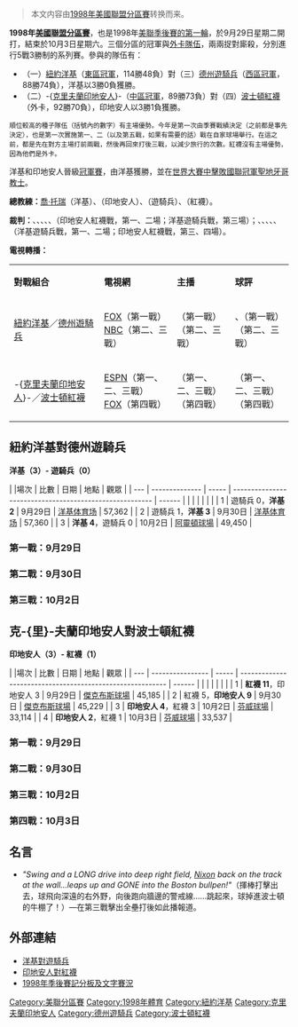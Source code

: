 > 本文内容由[1998年美國聯盟分區賽](https://zh.wikipedia.org/wiki/1998年美國聯盟分區賽)转换而来。


**1998年[美國聯盟分區賽](https://zh.wikipedia.org/wiki/美國聯盟分區賽 "wikilink")**，也是1998年[美聯季後賽的第一輪](https://zh.wikipedia.org/wiki/美國聯盟 "wikilink")，於9月29日星期二開打，結束於10月3日星期六。三個分區的冠軍與[外卡隊伍](https://zh.wikipedia.org/wiki/外卡 "wikilink")，兩兩捉對廝殺，分別進行5戰3勝制的系列賽。參與的隊伍有：

  - （一）[紐約洋基](../Page/紐約洋基.md "wikilink")（[東區冠軍](../Page/美國聯盟東區.md "wikilink")，114勝48負）對（三）[德州遊騎兵](https://zh.wikipedia.org/wiki/德州遊騎兵 "wikilink")（[西區冠軍](../Page/美國聯盟西區.md "wikilink")，88勝74負），洋基以3勝0負獲勝。
  - （二）-{[克里夫蘭印地安人](https://zh.wikipedia.org/wiki/克里夫蘭印地安人 "wikilink")}-（[中區冠軍](../Page/美國聯盟中區.md "wikilink")，89勝73負）對（四）[波士頓紅襪](../Page/波士頓紅襪.md "wikilink")（外卡，92勝70負），印地安人以3勝1負獲勝。

<small>順位較高的種子隊伍（括號內的數字）有主場優勢。今年是第一次由季賽戰績決定（之前都是事先決定），也是第一次實施第一、二（以及第五戰，如果有需要的話）戰在自家球場舉行。在這之前，都是先在對方主場打前兩戰，然後再回來打後三戰，以減少旅行的次數。紅襪沒有主場優勢，因為他們是外卡。</small>

洋基和印地安人晉級[冠軍賽](https://zh.wikipedia.org/wiki/1998年美聯冠軍賽 "wikilink")，由洋基獲勝，並在[世界大賽中擊敗](../Page/1998年世界大賽.md "wikilink")[國聯冠軍](https://zh.wikipedia.org/wiki/1998年國聯冠軍賽 "wikilink")[聖地牙哥教士](https://zh.wikipedia.org/wiki/聖地牙哥教士 "wikilink")。

**總教練：**[喬·托瑞](../Page/喬·托瑞.md "wikilink")（洋基）、（印地安人）、（遊騎兵）、（紅襪）。

**裁判：**、、、、、（印地安人紅襪戰，第一、二場；洋基遊騎兵戰，第三場）；、、、、、（洋基遊騎兵戰，第一、二場；印地安人紅襪戰，第三、四場）。

**電視轉播：**

<table>
<tbody>
<tr class="odd">
<td><p><strong>對戰組合</strong></p></td>
<td><p><strong>電視網</strong></p></td>
<td><p><strong>主播</strong></p></td>
<td><p><strong>球評</strong></p></td>
</tr>
<tr class="even">
<td><p><a href="../Page/紐約洋基.md" title="wikilink">紐約洋基</a>／<a href="https://zh.wikipedia.org/wiki/德州遊騎兵" title="wikilink">德州遊騎兵</a></p></td>
<td><p><a href="https://zh.wikipedia.org/wiki/FOX" title="wikilink">FOX</a>（第一戰）<br />
<a href="https://zh.wikipedia.org/wiki/NBC" title="wikilink">NBC</a>（第二、三戰）</p></td>
<td><p>（第一戰）<br />
（第二、三戰）</p></td>
<td><p>、（第一戰）<br />
（第二、三戰）</p></td>
</tr>
<tr class="odd">
<td><p>-{<a href="https://zh.wikipedia.org/wiki/克里夫蘭印地安人" title="wikilink">克里夫蘭印地安人</a>}-／<a href="../Page/波士頓紅襪.md" title="wikilink">波士頓紅襪</a></p></td>
<td><p><a href="../Page/ESPN.md" title="wikilink">ESPN</a>（第一、二、三戰）<br />
<a href="https://zh.wikipedia.org/wiki/FOX" title="wikilink">FOX</a>（第四戰）</p></td>
<td><p>（第一、二、三戰）<br />
（第四戰）</p></td>
<td><p>（第一、二、三戰）<br />
（第四戰）</p></td>
</tr>
</tbody>
</table>

## 紐約洋基對德州遊騎兵

**洋基（3）- 遊騎兵（0）**

| |場次 | 比數             | 日期    | 地點                                                      | 觀眾     |
| --- | -------------- | ----- | ------------------------------------------------------- | ------ |
|     |                |       |                                                         |        |
| 1   | 遊騎兵 0，**洋基 2** | 9月29日 | [洋基体育场](https://zh.wikipedia.org/wiki/洋基体育场 "wikilink") | 57,362 |
| 2   | 遊騎兵 1，**洋基 3** | 9月30日 | [洋基体育场](https://zh.wikipedia.org/wiki/洋基体育场 "wikilink") | 57,360 |
| 3   | **洋基 4**，遊騎兵 0 | 10月2日 | [阿靈頓球場](https://zh.wikipedia.org/wiki/阿靈頓球場 "wikilink") | 49,450 |

### 第一戰：9月29日

### 第二戰：9月30日

### 第三戰：10月2日

## 克-{里}-夫蘭印地安人對波士頓紅襪

**印地安人（3）- 紅襪（1）**

| |場次 | 比數               | 日期    | 地點                                                        | 觀眾     |
| --- | ---------------- | ----- | --------------------------------------------------------- | ------ |
|     |                  |       |                                                           |        |
| 1   | **紅襪 11**，印地安人 3 | 9月29日 | [傑克布斯球場](https://zh.wikipedia.org/wiki/傑克布斯球場 "wikilink") | 45,185 |
| 2   | 紅襪 5，**印地安人 9**  | 9月30日 | [傑克布斯球場](https://zh.wikipedia.org/wiki/傑克布斯球場 "wikilink") | 45,229 |
| 3   | **印地安人 4**，紅襪 3  | 10月2日 | [芬威球場](../Page/芬威球場.md "wikilink")                        | 33,114 |
| 4   | **印地安人 2**，紅襪 1  | 10月3日 | [芬威球場](../Page/芬威球場.md "wikilink")                        | 33,537 |

### 第一戰：9月29日

### 第二戰：9月30日

### 第三戰：10月2日

### 第四戰：10月3日

## 名言

  - *"Swing and a LONG drive into deep right field, [Nixon](https://zh.wikipedia.org/wiki/Trot_Nixon "wikilink") back on the track at the wall...leaps up and GONE into the Boston bullpen\!"*（揮棒打擊出去，球飛向深遠的右外野，向後跑向牆邊的警戒線……跳起來，球掉進波士頓的牛棚了！）—在第三戰擊出全壘打後如此播報道。

## 外部連結

  - [洋基對遊騎兵](http://www.baseball-reference.com/postseason/1998_ALDS2.shtml)
  - [印地安人對紅襪](http://www.baseball-reference.com/postseason/1998_ALDS1.shtml)
  - [1998年季後賽記分板及文字賽況](http://retrosheet.org/boxesetc/1998/YPS_1998.htm)

[Category:美聯分區賽](https://zh.wikipedia.org/wiki/Category:美聯分區賽 "wikilink") [Category:1998年體育](https://zh.wikipedia.org/wiki/Category:1998年體育 "wikilink") [Category:紐約洋基](https://zh.wikipedia.org/wiki/Category:紐約洋基 "wikilink") [Category:克里夫蘭印地安人](https://zh.wikipedia.org/wiki/Category:克里夫蘭印地安人 "wikilink") [Category:德州遊騎兵](https://zh.wikipedia.org/wiki/Category:德州遊騎兵 "wikilink") [Category:波士頓紅襪](https://zh.wikipedia.org/wiki/Category:波士頓紅襪 "wikilink")
